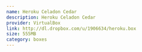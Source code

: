 ```yaml
---
name: Heroku Celadon Cedar
description: Heroku Celadon Cedar
provider: VirtualBox
link: http://dl.dropbox.com/u/1906634/heroku.box
size: 555MB
category: boxes
---
```


